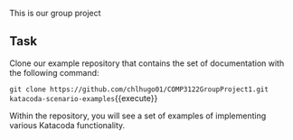 This is our  group project

## Task
Clone our example repository that contains the set of documentation with the following command:

`git clone https://github.com/chlhugo01/COMP3122GroupProject1.git katacoda-scenario-examples`{{execute}}

Within the repository, you will see a set of examples of implementing various Katacoda functionality.